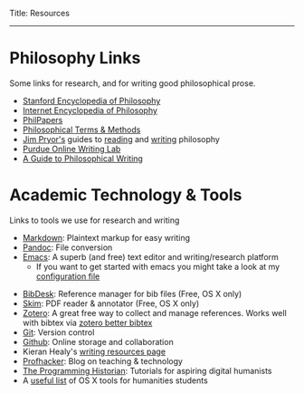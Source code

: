 Title: Resources

---

# Philosophy Links #

Some links for research, and for writing good philosophical prose.

- [Stanford Encyclopedia of Philosophy](http://plato.stanford.edu)
- [Internet Encyclopedia of Philosophy](http://www.iep.utm.edu/)
- [PhilPapers](http://philpapers.org)
- [Philosophical Terms & Methods](http://www.jimpryor.net/teaching/vocab/index.html)
- [Jim Pryor's](http://www.jimpryor.net) guides to [reading](http://www.jimpryor.net/teaching/guidelines/reading.html) and [writing](http://www.jimpryor.net/teaching/guidelines/writing.html) philosophy
- [Purdue Online Writing Lab](http://owl.english.purdue.edu/owl/)
- [A Guide to Philosophical Writing](http://writingproject.fas.harvard.edu/files/hwp/files/philosophical_writing.pdf)

# Academic Technology & Tools #

Links to tools we use for research and writing

- [Markdown](http://daringfireball.net/projects/markdown/): Plaintext markup
  for easy writing
- [Pandoc](http://johnmacfarlane.net/pandoc/index.html): File conversion
- [Emacs](https://www.gnu.org/software/emacs/): A superb (and free) text editor and writing/research platform
    - If you want to get started with emacs you might take a look at my [configuration file](https://github.com/mclear-tools/dotemacs/blob/master/config.org)
<!-- - [Sublime Text](http://www.sublimetext.com): Superb text editor -->
- [BibDesk](http://bibdesk.sourceforge.net): Reference manager for bib files
  (Free, OS X only)
- [Skim](http://skim-app.sourceforge.net): PDF reader & annotator (Free, OS X only)
- [Zotero](https://www.zotero.org): A great free way to collect and manage
  references. Works well with bibtex
  via
  [zotero better bibtex](https://github.com/retorquere/zotero-better-bibtex)
- [Git](http://git-scm.com): Version control
- [Github](https://education.github.com): Online storage and collaboration
- Kieran Healy's [writing resources page](http://kieranhealy.org/resources/)
- [Profhacker](http://chronicle.com/blogs/profhacker/): Blog on teaching &
  technology
- [The Programming Historian](http://programminghistorian.org): Tutorials for
  aspiring digital humanists
- A [useful list](http://www.clarkdonley.com/blog/2015-04-10-some-useful-mac-os-x-tools-for-humanities-phd-students.html) of OS X tools for humanities students
